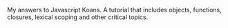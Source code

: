 My answers to Javascript Koans. A tutorial that includes objects, 
functions, closures, lexical scoping and other critical topics.
